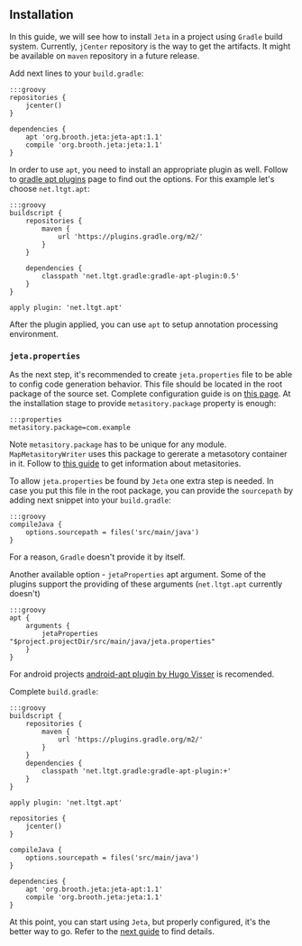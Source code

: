 <div class="page-header">
  <h2>Installation</h2>
</div>

In this guide, we will see how to install `Jeta` in a project using `Gradle` build system. Currently, `jCenter` repository is the way to get the artifacts. It might be available on `maven` repository in a future release.

Add next lines to your `build.gradle`:

    :::groovy
    repositories {
        jcenter()
    }

    dependencies {
        apt 'org.brooth.jeta:jeta-apt:1.1'
        compile 'org.brooth.jeta:jeta:1.1'
    }


In order to use `apt`, you need to install an appropriate plugin as well. Follow to [gradle apt plugins](https://plugins.gradle.org/search?term=apt) page to find out the options. For this example let's choose `net.ltgt.apt`:

    :::groovy
    buildscript {
        repositories {
            maven {
                url 'https://plugins.gradle.org/m2/'
            }
        }

        dependencies {
            classpath 'net.ltgt.gradle:gradle-apt-plugin:0.5'
        }
    }

    apply plugin: 'net.ltgt.apt'


After the plugin applied, you can use `apt` to setup annotation processing environment.

### `jeta.properties`
As the next step, it's recommended to create `jeta.properties` file to be able to config code generation behavior. This file should be located in the root package of the source set. Complete configuration guide is on [this page](/guide/config). At the installation stage to provide `metasitory.package` property is enough:

    :::properties
    metasitory.package=com.example


<span class="label label-info">Note</span> `metasitory.package` has to be unique for any module. `MapMetasitoryWriter` uses this package to gererate a metasotory container in it. Follow to [this guide](/guide/at-runtime) to get information about metasitories.

To allow `jeta.properties` be found by `Jeta` one extra step is needed. In case you put this file in the root package, you can provide the `sourcepath` by adding next snippet into your `build.gradle`:

    :::groovy
    compileJava {
        options.sourcepath = files('src/main/java')
    }

For a reason, `Gradle` doesn't provide it by itself.

Another available option - `jetaProperties` apt argument. Some of the plugins support the providing of these arguments (`net.ltgt.apt` currently doesn't)

    :::groovy
    apt {
        arguments {
            jetaProperties "$project.projectDir/src/main/java/jeta.properties"
        }
    }

<div class="alert alert-success" role="alert">
For android projects <a href="https://bitbucket.org/hvisser/android-apt">android-apt plugin by Hugo Visser</a> is recomended.
</div>

Complete `build.gradle`:

    :::groovy
    buildscript {
        repositories {
            maven {
                url 'https://plugins.gradle.org/m2/'
            }
        }
        dependencies {
            classpath 'net.ltgt.gradle:gradle-apt-plugin:+'
        }
    }

    apply plugin: 'net.ltgt.apt'

    repositories {
        jcenter()
    }

    compileJava {
        options.sourcepath = files('src/main/java')
    }

    dependencies {
        apt 'org.brooth.jeta:jeta-apt:1.1'
        compile 'org.brooth.jeta:jeta:1.1'
    }

At this point, you can start using `Jeta`, but properly configured, it's the better way to go. Refer to the [next guide](/guide/config) to find details.

